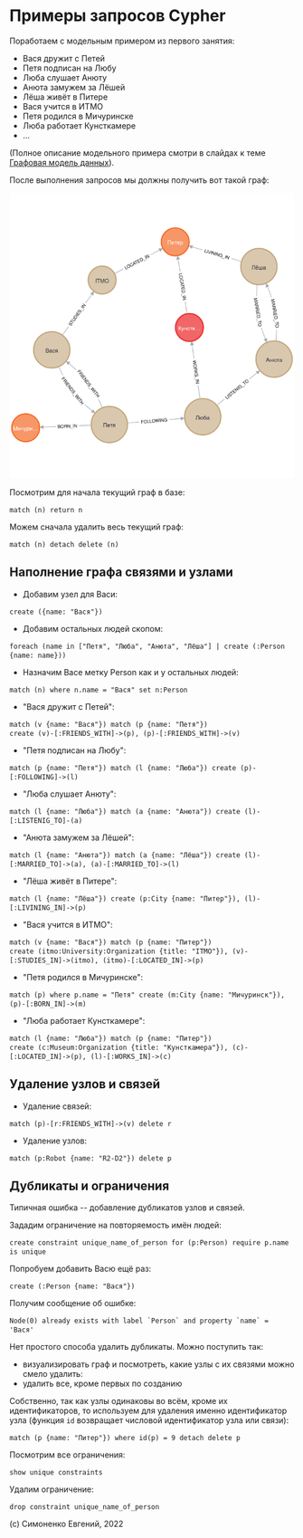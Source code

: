 # Примеры запросов Cypher

Поработаем с модельным примером из первого занятия:

- Вася дружит с Петей
- Петя подписан на Любу
- Люба слушает Анюту
- Анюта замужем за Лёшей
- Лёша живёт в Питере
- Вася учится в ИТМО
- Петя родился в Мичуринске
- Люба работает Кунсткамере
- ...

(Полное описание модельного примера смотри в слайдах к теме
[Графовая модель данных](slides-graph-data-model.pdf)).

После выполнения запросов мы должны получить вот такой граф:

![Пример графа](images/graph-data-model-example.png)

Посмотрим для начала текущий граф в базе:

``` cypher
match (n) return n
```

Можем сначала удалить весь текущий граф:

``` cypher
match (n) detach delete (n)
```

## Наполнение графа связями и узлами

- Добавим узел для Васи:

``` cypher
create ({name: "Вася"})
```

- Добавим остальных людей скопом:

``` cypher
foreach (name in ["Петя", "Люба", "Анюта", "Лёша"] | create (:Person {name: name}))
```

- Назначим Васе метку Person как и у остальных людей:

``` cypher
match (n) where n.name = "Вася" set n:Person
```

- "Вася дружит с Петей":

``` cypher
match (v {name: "Вася"}) match (p {name: "Петя"})
create (v)-[:FRIENDS_WITH]->(p), (p)-[:FRIENDS_WITH]->(v)
```

- "Петя подписан на Любу":

``` cypher
match (p {name: "Петя"}) match (l {name: "Люба"}) create (p)-[:FOLLOWING]->(l)
```

- "Люба слушает Анюту":

``` cypher
match (l {name: "Люба"}) match (a {name: "Анюта"}) create (l)-[:LISTENIG_TO]-(a)
```

- "Анюта замужем за Лёшей":

``` cypher
match (l {name: "Анюта"}) match (a {name: "Лёша"}) create (l)-[:MARRIED_TO]->(a), (a)-[:MARRIED_TO]->(l)
```

- "Лёша живёт в Питере":

``` cypher
match (l {name: "Лёша"}) create (p:City {name: "Питер"}), (l)-[:LIVINING_IN]->(p)
```

- "Вася учится в ИТМО":

``` cypher
match (v {name: "Вася"}) match (p {name: "Питер"})
create (itmo:University:Organization {title: "ITMO"}), (v)-[:STUDIES_IN]->(itmo), (itmo)-[:LOCATED_IN]->(p)
```

- "Петя родился в Мичуринске":

``` cypher
match (p) where p.name = "Петя" create (m:City {name: "Мичуринск"}), (p)-[:BORN_IN]->(m)
```

- "Люба работает Кунсткамере":

``` cypher
match (l {name: "Люба"}) match (p {name: "Питер"})
create (c:Museum:Organization {title: "Кунсткамера"}), (c)-[:LOCATED_IN]->(p), (l)-[:WORKS_IN]->(c)
```

## Удаление узлов и связей

- Удаление связей:

``` cypher
match (p)-[r:FRIENDS_WITH]->(v) delete r
```

- Удаление узлов:

``` cypher
match (p:Robot {name: "R2-D2"}) delete p
```

## Дубликаты и ограничения

Типичная ошибка -- добавление дубликатов узлов и связей.

Зададим ограничение на повторяемость имён людей:

``` cypher
create constraint unique_name_of_person for (p:Person) require p.name is unique
```

Попробуем добавить Васю ещё раз:

``` cypher
create (:Person {name: "Вася"})
```

Получим сообщение об ошибке:

```
Node(0) already exists with label `Person` and property `name` = 'Вася'
```

Нет простого способа удалить дубликаты. Можно поступить так:
- визуализировать граф и посмотреть, какие узлы с их связями можно смело удалить:
- удалить все, кроме первых по созданию

Собственно, так как узлы одинаковы во всём, кроме их идентификаторов,
то используем для удаления именно идентификатор узла
(функция `id` возвращает числовой идентификатор узла или связи):

``` cypher
match (p {name: "Питер"}) where id(p) = 9 detach delete p
```

Посмотрим все ограничения:

``` cypher
show unique constraints
```

Удалим ограничение:

``` cypher
drop constraint unique_name_of_person
```

(c) Симоненко Евгений, 2022
